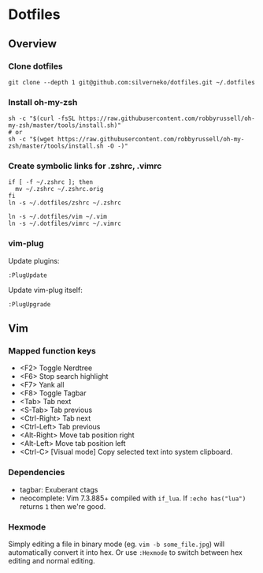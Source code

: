 # Dotfiles

## Overview

### Clone dotfiles
```
git clone --depth 1 git@github.com:silverneko/dotfiles.git ~/.dotfiles
```


### Install oh-my-zsh
```
sh -c "$(curl -fsSL https://raw.githubusercontent.com/robbyrussell/oh-my-zsh/master/tools/install.sh)"
# or
sh -c "$(wget https://raw.githubusercontent.com/robbyrussell/oh-my-zsh/master/tools/install.sh -O -)"
```


### Create symbolic links for .zshrc, .vimrc
```
if [ -f ~/.zshrc ]; then
  mv ~/.zshrc ~/.zshrc.orig
fi
ln -s ~/.dotfiles/zshrc ~/.zshrc

ln -s ~/.dotfiles/vim ~/.vim
ln -s ~/.dotfiles/vimrc ~/.vimrc
```


### vim-plug
Update plugins:
```
:PlugUpdate
```
Update vim-plug itself:
```
:PlugUpgrade
```


## Vim

### Mapped function keys
- \<F2\>                Toggle Nerdtree
- \<F6\>                Stop search highlight
- \<F7\>                Yank all
- \<F8\>                Toggle Tagbar
- \<Tab\>               Tab next
- \<S-Tab\>             Tab previous
- \<Ctrl-Right\>        Tab next
- \<Ctrl-Left\>         Tab previous
- \<Alt-Right\>         Move tab position right
- \<Alt-Left\>          Move tab position left
- \<Ctrl-C\>            [Visual mode] Copy selected text into system clipboard.


### Dependencies
- tagbar: Exuberant ctags
- neocomplete: Vim 7.3.885+ compiled with `if_lua`. If `:echo has("lua")` returns `1` then we're good.


### Hexmode
Simply editing a file in binary mode (eg. `vim -b some_file.jpg`)
will automatically convert it into hex.
Or use `:Hexmode` to switch between hex editing and normal editing.
